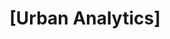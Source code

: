 ---
title: "[Urban Analytics]"
excerpt: "Utilized R and Python to perform advanced spatial analytics, providing insights into urban patterns and supporting city decision-making processes. Projects included analyzing police patrolling strategies, housing price trends, drunk driving incidents, and other critical urban issues. <br/><img src='/images/AnalyticsProfile.png' style='width: 800px; height: 300px;'>"
collection: portfolio
---